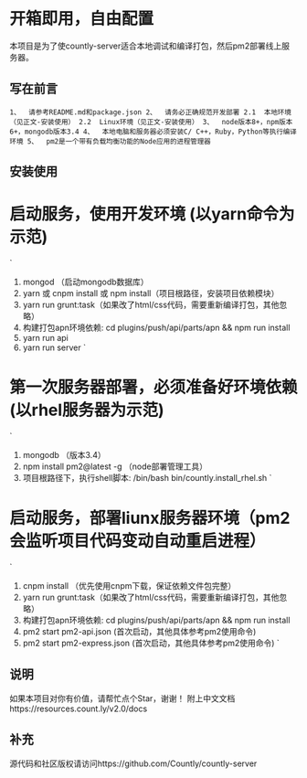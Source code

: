 # 开箱即用，自由配置
本项目是为了使countly-server适合本地调试和编译打包，然后pm2部署线上服务器。

## 写在前言
`
1、	请参考README.md和package.json
2、	请务必正确规范开发部署
  2.1  本地环境（见正文-安装使用）
  2.2  Linux环境（见正文-安装使用）
3、	node版本8+，npm版本 6+，mongodb版本3.4
4、	本地电脑和服务器必须安装C/ C++，Ruby，Python等执行编译环境
5、	pm2是一个带有负载均衡功能的Node应用的进程管理器
`

## 安装使用
# 启动服务，使用开发环境 (以yarn命令为示范)
`
1.	mongod        （启动mongodb数据库）
2.	yarn 或 cnpm install 或 npm install（项目根路径，安装项目依赖模块）
3.	yarn run grunt:task（如果改了html/css代码，需要重新编译打包，其他忽略）
4.	构建打包apn环境依赖: cd plugins/push/api/parts/apn && npm run install
5.	yarn run api
6.	yarn run server
`
 
# 第一次服务器部署，必须准备好环境依赖(以rhel服务器为示范)
`
1.	mongodb               （版本3.4）
2.	npm install pm2@latest -g （node部署管理工具）
3.	项目根路径下，执行shell脚本: /bin/bash bin/countly.install_rhel.sh
`

# 启动服务，部署liunx服务器环境（pm2会监听项目代码变动自动重启进程）

`
1.	cnpm install （优先使用cnpm下载，保证依赖文件包完整）
2.	yarn run grunt:task（如果改了html/css代码，需要重新编译打包，其他忽略）
3.	构建打包apn环境依赖: cd plugins/push/api/parts/apn && npm run install
4.	pm2 start pm2-api.json       (首次启动，其他具体参考pm2使用命令)
5.	pm2 start pm2-express.json   (首次启动，其他具体参考pm2使用命令)
`

## 说明
如果本项目对你有价值，请帮忙点个Star，谢谢！
附上中文文档https://resources.count.ly/v2.0/docs

## 补充
源代码和社区版权请访问https://github.com/Countly/countly-server
